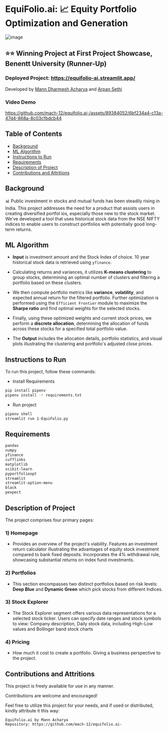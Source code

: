 # EquiFolio.ai: 📈 Equity Portfolio Optimization and Generation  
![image](https://github.com/mach-12/equifolio.ai-/assets/89384052/ed53b9ed-bf29-4e08-9349-b3267556aa28)

## ⭐⭐ Winning Project at First Project Showcase, Benentt University (Runner-Up)

### Deployed Project: https://equifolio-ai.streamlit.app/

Developed by [Mann Dharmesh Acharya](https://github.com/mach-12) and [Arpan Sethi](https://github.com/arpansethi30) 



### Video Demo
https://github.com/mach-12/equifolio.ai-/assets/89384052/6bf234a4-c13a-47d4-868a-8c03cfbdcb44


## Table of Contents
- [Background](#background)
- [ML Algorithm](#ml-algorithm)
- [Instructions to Run](#instructions-to-run)
- [Requirements](#requirements)
- [Description of Project](#description-of-project)
- [Contributions and Attritions](#contributions-and-attritions)

## Background
📊 Public investment in stocks and mutual funds has been steadily rising in India. This project addresses the need for a product that assists users in creating diversified portfol
ios, especially those new to the stock market. We've developed a tool that uses historical stock data from the NSE NIFTY indices to enable users to construct portfolios with potentially good long-term returns.


## ML Algorithm

- **Input** is investment amount and the Stock Index of choice. 10 year historical stock data is retrieved using  `yfinance`.

- Calculating returns and variances, it utilizes **K-means clustering** to group stocks, determining an optimal number of clusters and filtering a portfolio based on these clusters.

- We then compute portfolio metrics like **variance**, **volatility**, and expected annual return for the filtered portfolio. Further optimization is performed using the `Efficient Frontier` module to maximize the **Sharpe ratio** and find optimal weights for the selected stocks.
  
- Finally, using these optimized weights and current stock prices, we perform a **discrete allocation**, determining the allocation of funds across these stocks for a specified total portfolio value.
  
- The **Output** includes the allocation details, portfolio statistics, and visual plots illustrating the clustering and portfolio's adjusted close prices.
  
## Instructions to Run
To run this project, follow these commands:

- Install Requirements
```bash
pip install pipenv
pipenv install -r requirements.txt
```

- Run project
```bash
pipenv shell
streamlit run 1-EquiFolio.py
```

## Requirements

```bash
pandas
numpy
yfinance
cufflinks
matplotlib
scikit-learn
pyportfolioopt
streamlit
streamlit-option-menu
black
pexpect
```

## Description of Project
The project comprises four primary pages:

### 1) Homepage

- Provides an overview of the project's viability. Features an investment return calculator illustrating the advantages of equity stock investment compared to bank fixed deposits. Incorporates the 4% withdrawal rule, showcasing substantial returns on index fund investments.

### 2) Portfolios
   
- This section encompasses two distinct portfolios based on risk levels: **Deep Blue** and **Dynamic Green** which pick stocks from different Indices.

 ### 3) Stock Explorer
   
- The Stock Explorer segment offers various data representations for a selected stock ticker. Users can specify date ranges and stock symbols to view: Company description, Daily stock data, including High-Low values and Bollinger band stock charts

 ### 4) Pricing

- How much it cost to create a portfolio. Giving a business perspective to the project.


## Contributions and Attritions 
This project is freely available for use in any manner. 

Contributions are welcome and encouraged!

Feel free to utilize this project for your needs, and if used or distributed, kindly attribute it this way:

```
EquiFolio.ai by Mann Acharya
Repository: https://github.com/mach-12/equifolio.ai-
```
